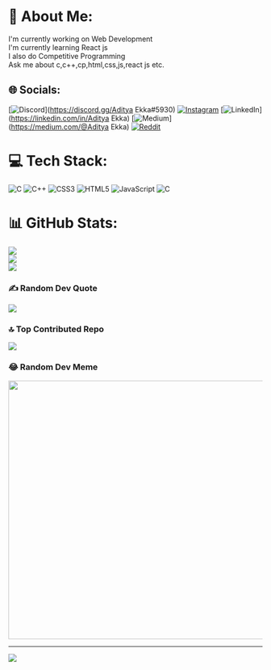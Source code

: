 # 💫 About Me:
I'm currently working on Web Development<br>I'm currently learning React js<br>I also do Competitive Programming<br>Ask me about c,c++,cp,html,css,js,react js etc.


## 🌐 Socials:
[![Discord](https://img.shields.io/badge/Discord-%237289DA.svg?logo=discord&logoColor=white)](https://discord.gg/Aditya Ekka#5930) [![Instagram](https://img.shields.io/badge/Instagram-%23E4405F.svg?logo=Instagram&logoColor=white)](https://instagram.com/_adityaekka) [![LinkedIn](https://img.shields.io/badge/LinkedIn-%230077B5.svg?logo=linkedin&logoColor=white)](https://linkedin.com/in/Aditya Ekka) [![Medium](https://img.shields.io/badge/Medium-12100E?logo=medium&logoColor=white)](https://medium.com/@Aditya Ekka) [![Reddit](https://img.shields.io/badge/Reddit-%23FF4500.svg?logo=Reddit&logoColor=white)](https://reddit.com/user/u/aditya_ekka) 

# 💻 Tech Stack:
![C](https://img.shields.io/badge/c-%2300599C.svg?style=for-the-badge&logo=c&logoColor=white) ![C++](https://img.shields.io/badge/c++-%2300599C.svg?style=for-the-badge&logo=c%2B%2B&logoColor=white) ![CSS3](https://img.shields.io/badge/css3-%231572B6.svg?style=for-the-badge&logo=css3&logoColor=white) ![HTML5](https://img.shields.io/badge/html5-%23E34F26.svg?style=for-the-badge&logo=html5&logoColor=white) ![JavaScript](https://img.shields.io/badge/javascript-%23323330.svg?style=for-the-badge&logo=javascript&logoColor=%23F7DF1E) ![C](https://img.shields.io/badge/c-%2300599C.svg?style=for-the-badge&logo=c&logoColor=white)
# 📊 GitHub Stats:
![](https://github-readme-stats.vercel.app/api?username=ekkaaditya200&theme=radical&hide_border=false&include_all_commits=true&count_private=true)<br/>
![](https://github-readme-streak-stats.herokuapp.com/?user=ekkaaditya200&theme=radical&hide_border=false)<br/>
![](https://github-readme-stats.vercel.app/api/top-langs/?username=ekkaaditya200&theme=radical&hide_border=false&include_all_commits=true&count_private=true&layout=compact)

### ✍️ Random Dev Quote
![](https://quotes-github-readme.vercel.app/api?type=horizontal&theme=light)

### 🔝 Top Contributed Repo
![](https://github-contributor-stats.vercel.app/api?username=ekkaaditya200&limit=5&theme=chalk&combine_all_yearly_contributions=true)

### 😂 Random Dev Meme
<img src="https://rm.up.railway.app/" width="512px"/>

---
[![](https://visitcount.itsvg.in/api?id=ekkaaditya200&icon=0&color=0)](https://visitcount.itsvg.in)

<!-- Proudly created with GPRM ( https://gprm.itsvg.in ) -->
